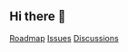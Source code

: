 ## Hi there 👋

[Roadmap](https://github.com/orgs/xooom-dev/projects/1)
[Issues](https://github.com/xooom-dev/roadmap/issues)
[Discussions](https://github.com/xooom-dev/roadmap/discussions)

<!--

**Here are some ideas to get you started:**

🙋‍♀️ A short introduction - what is your organization all about?
🌈 Contribution guidelines - how can the community get involved?
👩‍💻 Useful resources - where can the community find your docs? Is there anything else the community should know?
🍿 Fun facts - what does your team eat for breakfast?
🧙 Remember, you can do mighty things with the power of [Markdown](https://docs.github.com/github/writing-on-github/getting-started-with-writing-and-formatting-on-github/basic-writing-and-formatting-syntax)
-->
